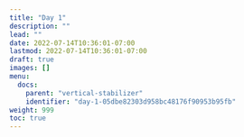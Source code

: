 ```yaml
---
title: "Day 1"
description: ""
lead: ""
date: 2022-07-14T10:36:01-07:00
lastmod: 2022-07-14T10:36:01-07:00
draft: true
images: []
menu:
  docs:
    parent: "vertical-stabilizer"
    identifier: "day-1-05dbe82303d958bc48176f90953b95fb"
weight: 999
toc: true
---
```

